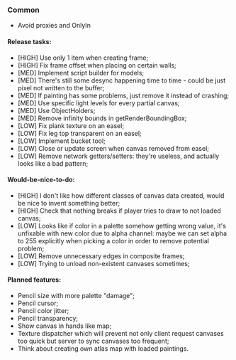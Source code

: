 ### Common

* Avoid proxies and OnlyIn

#### Release tasks:

* \[HIGH\] Use only 1 item when creating frame;
* \[HIGH\] Fix frame offset when placing on certain walls;
* \[MED\] Implement script builder for models;
* \[MED\] There's still some desync happening time to time - could be just pixel not written to the buffer;
* \[MED\] If painting has some problems, just remove it instead of crashing;
* \[MED\] Use specific light levels for every partial canvas;
* \[MED\] Use ObjectHolders;
* \[MED\] Remove infinity bounds in getRenderBoundingBox;
* \[LOW\] Fix plank texture on an easel;
* \[LOW\] Fix leg top transparent on an easel;
* \[LOW\] Implement bucket tool;
* \[LOW\] Close or update screen when canvas removed from easel;
* \[LOW\] Remove network getters/setters: they're useless, and actually looks like a bad pattern;
  
#### Would-be-nice-to-do:

* \[HIGH\] I don't like how different classes of canvas data created, would be nice to invent something better;
* \[HIGH\] Check that nothing breaks if player tries to draw to not loaded canvas;
* \[LOW\] Looks like if color in a palette somehow getting wrong value, it's unfixable with new color due to alpha channel: maybe we can set alpha to 255 explicitly when picking a color in order to remove potential problem;
* \[LOW\] Remove unnecessary edges in composite frames;
* \[LOW\] Trying to unload non-existent canvases sometimes;

#### Planned features:

* Pencil size with more palette "damage";
* Pencil cursor;
* Pencil color jitter;
* Pencil transparency;
* Show canvas in hands like map;
* Texture dispatcher which will prevent not only client request canvases too quick but server to sync canvases too frequent;
* Think about creating own atlas map with loaded paintings.